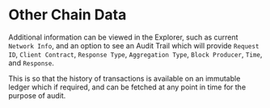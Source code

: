 # Other Chain Data

Additional information can be viewed in the Explorer, such as current `Network Info`, and an option to see an Audit Trail which will provide `Request ID`, `Client Contract`, `Response Type`, `Aggregation Type`, `Block Producer`, `Time`, and `Response`.

This is so that the history of transactions is available on an immutable ledger which if required, and can be fetched at any point in time for the purpose of audit.